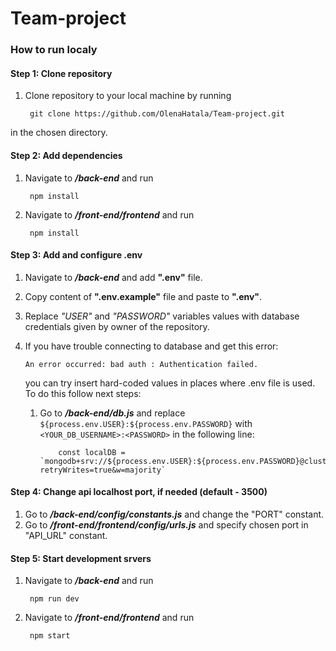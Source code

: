 # Team-project



### How to run localy

#### Step 1: Clone repository
1. Clone repository to your local machine by running  

        git clone https://github.com/OlenaHatala/Team-project.git  

in the chosen directory.



#### Step 2: Add dependencies
1. Navigate to ***/back-end*** and run  

        npm install

1. Navigate to ***/front-end/frontend*** and run  

        npm install  




#### Step 3: Add and configure .env
 1. Navigate to ***/back-end*** and add **".env"** file.
 2. Copy content of **".env.example"** file and paste to **".env"**.
 3. Replace *"USER"* and *"PASSWORD"* variables values with database credentials given by owner of the repository.  
 4. If you have trouble connecting to database and get this error:

        An error occurred: bad auth : Authentication failed.  
    you can try insert hard-coded values in places where .env file is used.
    To do this follow next steps:
     1. Go to ***/back-end/db.js*** and replace `${process.env.USER}:${process.env.PASSWORD}` with `<YOUR_DB_USERNAME>:<PASSWORD>` in the following line:

                const localDB = `mongodb+srv://${process.env.USER}:${process.env.PASSWORD}@clusterqa.dhdgpcl.mongodb.net/tableDB?retryWrites=true&w=majority`  




#### Step 4: Change api localhost port, if needed (default - 3500)
1. Go to ***/back-end/config/constants.js*** and change the "PORT" constant.
2. Go to ***/front-end/frontend/config/urls.js*** and specify chosen port in "API_URL" constant.




#### Step 5: Start development srvers
1. Navigate to ***/back-end*** and run  

        npm run dev

2. Navigate to ***/front-end/frontend*** and run  

        npm start



